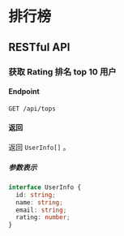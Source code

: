 # 排行榜

## RESTful API

### 获取 Rating 排名 top 10 用户

#### Endpoint

`GET /api/tops`

#### 返回

返回 `UserInfo[]` 。

##### 参数表示

```ts
interface UserInfo {
  id: string;
  name: string;
  email: string;
  rating: number;
}
```
